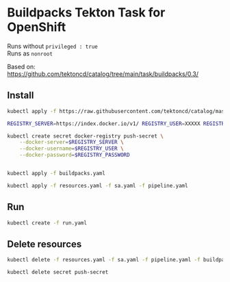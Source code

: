 
# Buildpacks Tekton Task for OpenShift
Runs without `privileged : true`  
Runs as `nonroot`


Based on:
https://github.com/tektoncd/catalog/tree/main/task/buildpacks/0.3/



## Install

```bash
kubectl apply -f https://raw.githubusercontent.com/tektoncd/catalog/master/task/git-clone/0.4/git-clone.yaml
```

```bash
REGISTRY_SERVER=https://index.docker.io/v1/ REGISTRY_USER=XXXXX REGISTRY_PASSWORD=XXXX

kubectl create secret docker-registry push-secret \
    --docker-server=$REGISTRY_SERVER \
    --docker-username=$REGISTRY_USER \
    --docker-password=$REGISTRY_PASSWORD


kubectl apply -f buildpacks.yaml

kubectl apply -f resources.yaml -f sa.yaml -f pipeline.yaml
```

## Run
```bash
kubectl create -f run.yaml
```


## Delete resources
```bash
kubectl delete -f resources.yaml -f sa.yaml -f pipeline.yaml -f buildpacks.yaml

kubectl delete secret push-secret
```
